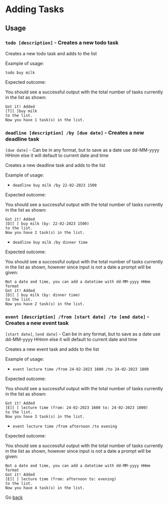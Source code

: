 # Adding Tasks

## Usage

### `todo [description]` - Creates a new todo task

Creates a new todo task and adds to the list

Example of usage:

`todo buy milk`

Expected outcome:

You should see a successful output with the total number of tasks
currently in the list as shown:

```
Got it! Added 
[T][ ]buy milk
to the list.
Now you have 1 task(s) in the list.
```

### `deadline [description] /by [due date]` - Creates a new deadline task

`[due date]` - Can be in any format, but to save as a date use dd-MM-yyyy HHmm
else it will default to current date and time

Creates a new deadline task and adds to the list

Example of usage:

- `deadline buy milk /by 22-02-2023 1500`

Expected outcome:

You should see a successful output with the total number of tasks
currently in the list as shown:

```
Got it! Added 
[D][ ] buy milk (by: 22-02-2023 1500)
to the list.
Now you have 2 task(s) in the list.
```

- `deadline buy milk /by dinner time`

Expected outcome:

You should see a successful output with the total number of tasks
currently in the list as shown, however since input is not a date a prompt
will be given:

```
Not a date and time, you can add a datetime with dd-MM-yyyy HHmm format
Got it! Added 
[D][ ] buy milk (by: dinner time)
to the list.
Now you have 2 task(s) in the list.
```

### `event [description] /from [start date] /to [end date]` - Creates a new event task

`[start date]`, `[end date]` - Can be in any format, but to save as a date use dd-MM-yyyy HHmm
else it will default to current date and time

Creates a new event task and adds to the list

Example of usage:

- `event lecture time /from 24-02-2023 1600 /to 24-02-2023 1800`

Expected outcome:

You should see a successful output with the total number of tasks
currently in the list as shown:

```
Got it! Added 
[E][ ] lecture time (from: 24-02-2023 1600 to: 24-02-2023 1800)
to the list.
Now you have 3 task(s) in the list.
```

- `event lecture time /from afternoon /to evening `

Expected outcome:

You should see a successful output with the total number of tasks
currently in the list as shown, however since input is not a date a prompt
will be given:

```
Not a date and time, you can add a datetime with dd-MM-yyyy HHmm format
Got it! Added 
[E][ ] lecture time (from: afternoon to: evening)
to the list.
Now you have 4 task(s) in the list.
```

Go [back](README.md)
